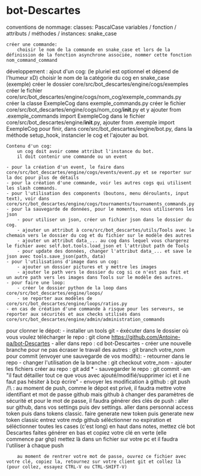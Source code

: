 # bot-Descartes
conventions de nommage:
    classes:
        PascalCase
    variables / fonction / attributs / méthodes / instances:
        snake_case

    créer une commande:
        choisir le nom de la commande en snake_case et lors de la définission de la fonction asynchrone associée, nommer cette fonction nom_command_command

développement :
    ajout d'un cog:
        (le pluriel est optionnel et dépend de l'humeur xD)
        choisir le nom de la catégorie du cog en snake_case (exemple)
        créer le dossier core/src/bot_descartes/engine/cogs/exemples
        créer le fichier core/src/bot_descartes/engine/cogs/nom_cog/exemple_commands.py
        créer la classe ExempleCog dans exemple_commands.py
        créer le fichier core/src/bot_descartes/engine/cogs/nom_cog/__init__.py et y ajouter from .exemple_commands import ExempleCog
        dans le fichier core/src/bot_descartes/engine/__init__.py, ajouter from .exemple import ExempleCog
        pour finir, dans core/src/bot_descartes/engine/bot.py, dans la méthode setup_hook, instancier le cog et l'ajouter au bot.
    
    Contenu d'un cog:
        un cog doit avoir comme attribut l'instance du bot.
        il doit contenir une commande ou un event

    - pour la création d'un event, le faire dans core/src/bot_descartes/engine/cogs/events/event.py et se reporter sur la doc pour plus de détails
    - pour la création d'une commande, voir les autres cogs qui utilisent les slash commands.
    - pour l'utilisation des components (boutons, menu déroulants, input text), voir dans core/src/bot_descartes/engine/cogs/tournaments/tournaments_commands.py
    - pour la sauvegarde de données, pour le moments, nous utiliserons les json
        - pour utiliser un json, créer un fichier json dans le dossier du cog.
        - ajouter un attribut à core/src/bot_descartes/utils/Tools avec le chemain vers le dossier du cog et du fichier sur le modèle des autres
        - ajouter un attribut data_... au cog dans lequel vous chargerez le fichier avec self.bot.tools.load_json et l'attribut path de Tools
        - pour update des données, changer l'attribut data_... et save le json avec tools.save_json(path, data)
    - pour l'utilisations d'image dans un cog:
        - ajouter un dossier pictures et y mettre les images
        - ajouter le path vers le dossier du cog si ce n'est pas fait et un autre path vers les images dans Tools sur le modèle des autres.
    - pour faire une loop:
        - créer le dossier python de la loop dans core/src/bot_descartes/engine/loops/
        - se reporter aux modèles de core/src/bot_descartes/engine/loops/ratios.py
    - en cas de création d'une commande à risque pour les serveurs, se reporter aux sécurités et aux checks utilisés dans core/src/bot_descartes/engine/admin/administration_commands

pour clonner le dépot:
    - installer un tools git
    - éxécuter dans le dossier où vous voulez télécharger le repo : git clone https://github.com/Antoine-pa/bot-Descartes
    - aller dans repo : cd bot-Descartes
    - créer une nouvelle branche pour ne pas écraser le travail des autres : git branch votre_nom
pour commit (envoyer une sauvegarde de vos modifs):
    - retourner dans le repo
    - changer l'utilisation de la branche : git checkout votre_nom
    - ajouter les fichiers créer au repo : git add *
    - sauvegarder le repo : git commit -am "il faut détailler tout ce que vous avec ajouté/modifié/supprimer ici et il ne faut pas hésiter à bcp écrire"
    - envoyer les modification à github : git push
        /!\ : au moment de push, comme le dépot est privé, il faudra mettre votre identifiant et mot de passe github
              mais github à changer des paramètres de sécurité et pour le mot de passe, il faudra générer des clés de push :
              aller sur github, dans vos settings puis dev settings. aller dans personnal access token puis dans tokens classic.
              faire generate new token puis generate new token classic
              entrez votre mdp github
              séléctionner no expiration et séléctionner toutes les cases (c'est long) en haut dans notes, mettez clé bot Descartes
              faites générer en bas et copiez votre clé en verte (elle commence par ghp)
              mettez là dans un fichier sur votre pc et il faudra l'utiliser à chaque push

        au moment de rentrer votre mot de passe, ouvrez ce fichier avec votre clé, copiez la, retournez sur votre client git et collez là (pour collez, essayez CTRL-V ou CTRL-SHIFT-V)
